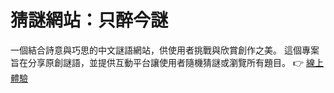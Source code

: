 # 猜謎網站：只醉今謎
一個結合詩意與巧思的中文謎語網站，供使用者挑戰與欣賞創作之美。
這個專案旨在分享原創謎語，並提供互動平台讓使用者隨機猜謎或瀏覽所有題目。
👉 [線上體驗](https://w15831.github.io/Miyu/)
